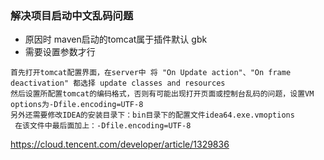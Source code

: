 ### 解决项目启动中文乱码问题

- 原因时 maven启动的tomcat属于插件默认 gbk
- 需要设置参数才行

```
首先打开tomcat配置界面，在server中 将 "On Update action"、"On frame deactivation" 都选择 update classes and resources
然后设置所配置tomcat的编码格式，否则有可能出现打开页面或控制台乱码的问题，设置VM options为-Dfile.encoding=UTF-8
另外还需要修改IDEA的安装目录下：bin目录下的配置文件idea64.exe.vmoptions
 在该文件中最后面加上：-Dfile.encoding=UTF-8
```

https://cloud.tencent.com/developer/article/1329836

